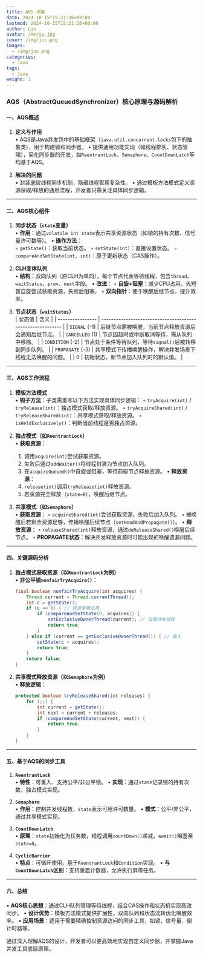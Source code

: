 ```yaml
---
title: AQS 详解
date: 2024-10-15T15:21:26+08:00
lastmod: 2024-10-15T15:21:26+08:00
author: Lin
avatar: /me/yy.jpg
cover: /img/juc.png
images:
  - /img/juc.png
categories:
  - Java
tags:
  - Java
weight: 1
---
```


### AQS（AbstractQueuedSynchronizer）核心原理与源码解析

#### 一、AQS概述
1. **定义与作用**  
   • AQS是Java并发包中的基础框架（`java.util.concurrent.locks`包下的抽象类），用于构建锁和同步器。
   • 提供通用功能实现（如线程排队、状态管理），简化同步器的开发，如`ReentrantLock`、`Semaphore`、`CountDownLatch`等均基于AQS。

2. **解决的问题**  
   • 封装底层线程同步机制，隐藏线程管理复杂性。
   • 通过模板方法模式定义资源获取/释放的通用流程，开发者只需关注具体同步逻辑。

---

#### 二、AQS核心组件
1. **同步状态（`state`变量）**  
   • **作用**：通过`volatile int state`表示共享资源状态（如锁的持有次数、信号量许可数等）。
   • **操作方法**：  
     ◦ `getState()`：获取当前状态。
     ◦ `setState(int)`：直接设置状态。
     ◦ `compareAndSetState(int, int)`：原子更新状态（CAS操作）。

2. **CLH变体队列**  
   • **结构**：双向队列（原CLH为单向），每个节点代表等待线程，包含`thread`、`waitStatus`、`prev`、`next`字段。
   • **改进**：
     ◦ **自旋+阻塞**：减少CPU占用，先短暂自旋尝试获取资源，失败后阻塞。
     ◦ **双向指针**：便于唤醒后继节点，提升效率。

3. **节点状态（`waitStatus`）**  
   | 状态值           | 含义                                                       |
   | ---------------- | ---------------------------------------------------------- |
   | `SIGNAL` (-1)    | 后继节点需被唤醒，当前节点释放资源后会通知后继节点。       |
   | `CANCELLED` (1)  | 节点因超时或中断取消等待，需从队列中移除。                 |
   | `CONDITION` (-2) | 节点处于条件等待队列，等待`signal()`后被转移到同步队列。   |
   | `PROPAGATE` (-3) | 共享模式下传播唤醒操作，解决并发场景下线程无法唤醒的问题。 |
   | 0                | 初始状态，新节点加入队列时的默认值。                       |

---

#### 三、AQS工作流程
1. **模板方法模式**  
   • **钩子方法**：子类需重写以下方法实现具体同步逻辑：
     ◦ `tryAcquire(int)` / `tryRelease(int)`：独占模式获取/释放资源。
     ◦ `tryAcquireShared(int)` / `tryReleaseShared(int)`：共享模式获取/释放资源。
     ◦ `isHeldExclusively()`：判断当前线程是否独占资源。

2. **独占模式（如`ReentrantLock`）**  
   • **获取资源**：
     1. 调用`acquire(int)`尝试获取资源。
     2. 失败后通过`addWaiter()`将线程封装为节点加入队列。
     3. 在`acquireQueued()`中自旋或阻塞，等待前驱节点释放资源。
   • **释放资源**：
     1. `release(int)`调用`tryRelease(int)`释放资源。
     2. 若资源完全释放（`state=0`），唤醒后继节点。

3. **共享模式（如`Semaphore`）**  
   • **获取资源**：
     ◦ `acquireShared(int)`尝试获取资源，失败后加入队列。
     ◦ 被唤醒后若剩余资源足够，传播唤醒后续节点（`setHeadAndPropagate()`）。
   • **释放资源**：
     ◦ `releaseShared(int)`释放资源，通过`doReleaseShared()`唤醒后续节点。
     ◦ **PROPAGATE状态**：解决并发释放资源时可能出现的唤醒遗漏问题。

---

#### 四、关键源码分析
1. **独占模式获取资源（以`ReentrantLock`为例）**  
   • **非公平锁`nonfairTryAcquire()`**：
     ```java
     final boolean nonfairTryAcquire(int acquires) {
         Thread current = Thread.currentThread();
         int c = getState();
         if (c == 0) { // 资源未被占用
             if (compareAndSetState(0, acquires)) {
                 setExclusiveOwnerThread(current); // 设置持有线程
                 return true;
             }
         } else if (current == getExclusiveOwnerThread()) { // 重入
             setState(c + acquires);
             return true;
         }
         return false;
     }
     ```

2. **共享模式释放资源（以`Semaphore`为例）**  
   • **释放逻辑**：
     ```java
     protected boolean tryReleaseShared(int releases) {
         for (;;) {
             int current = getState();
             int next = current + releases;
             if (compareAndSetState(current, next)) {
                 return true;
             }
         }
     }
     ```

---

#### 五、基于AQS的同步工具
1. **`ReentrantLock`**  
   • **特性**：可重入、支持公平/非公平锁。
   • **实现**：通过`state`记录锁的持有次数，独占模式实现。

2. **`Semaphore`**  
   • **作用**：控制并发线程数，`state`表示可用许可数量。
   • **模式**：公平/非公平，通过共享模式实现。

3. **`CountDownLatch`**  
   • **原理**：`state`初始化为任务数，线程调用`countDown()`递减，`await()`阻塞至`state=0`。

4. **`CyclicBarrier`**  
   • **特点**：可循环使用，基于`ReentrantLock`和`Condition`实现。
   • **与`CountDownLatch`区别**：支持重置计数器，允许执行屏障任务。

---

#### 六、总结
• **AQS核心思想**：通过CLH队列管理等待线程，结合CAS操作和状态机实现高效同步。
• **设计优势**：模板方法模式提供扩展性，双向队列和状态流转优化唤醒效率。
• **应用场景**：适用于需要精确控制资源访问的同步工具，如锁、信号量、倒计时器等。

通过深入理解AQS的设计，开发者可以更高效地实现自定义同步器，并掌握Java并发工具底层原理。
